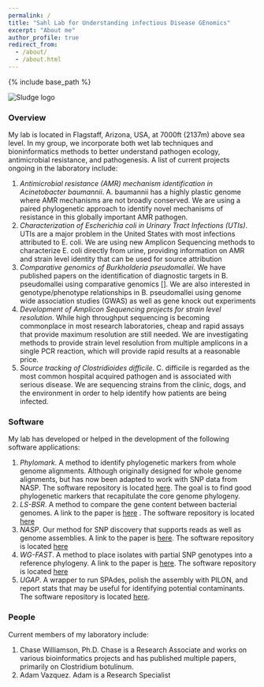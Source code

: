 ```yaml
---
permalink: /
title: "Sahl Lab for Understanding infectious Disease GEnomics" 
excerpt: "About me"
author_profile: true
redirect_from: 
  - /about/
  - /about.html
---
```


{% include base_path %}

![Sludge logo](https://github.com/jasonsahl/jasonsahl.github.io/tree/master/images/Sludge.png)


### Overview

My lab is located in Flagstaff, Arizona, USA, at 7000ft (2137m) above sea level. In my group, we incorporate both wet
lab techniques and bioninformatics methods to better understand pathogen ecology, antimicrobial resistance, and 
pathogenesis. A list of current projects ongoing in the laboratory include:

1. *Antimicrobial resistance (AMR) mechanism identification in Acinetobacter baumannii*. A. baumannii has a highly plastic
 genome where AMR mechanisms are not broadly conserved. We are using a paired phylogenetic approach to identify novel
 mechanisms of resistance in this globally important AMR pathogen.  
2. *Characterization of Escherichia coli in Urinary Tract Infections (UTIs)*. UTIs are a major problem in the United
States with most infections attributed to E. coli. We are using new Amplicon Sequencing methods to characterize E. coli 
directly from urine, providing information on AMR and strain level identity that can be used for source attribution  
3. *Comparative genomics of Burkholderia pseudomallei*. We have published papers on the identification of diagnostic targets
 in B. pseudomallei using comparative genomics []. We are also interested in genotype/phenotype relationships in B. pseudomallei
 using genome wide association studies (GWAS) as well as gene knock out experiments  
4. *Development of Amplicon Sequencing projects for strain level resolution*. While high throughput sequencing is becoming 
commonplace in most research laboratories, cheap and rapid assays that provide maximum resolution are still needed. We are
 investigating methods to provide strain level resolution from multiple amplicons in a single PCR reaction, which will 
 provide rapid results at a reasonable price.  
5. *Source tracking of Clostridioides difficile*. C. difficile is regarded as the most common hospital acquired pathogen 
and is associated with serious disease. We are sequencing strains from the clinic, dogs, and the environment in order to
 help identify how patients are being infected.  

### Software

My lab has developed or helped in the development of the following software applications:

1. *Phylomark*. A method to identify phylogenetic markers from whole genome alignments. Although originally designed
for whole genome alignments, but has now been adapted to work with SNP data from NASP. The software repository
is located [here](https://github.com/jasonsahl/Phylomark). The goal is to find good phylogenetic markers that
recapitulate the core genome phylogeny.  
2. *LS-BSR*. A method to compare the gene content between bacterial genomes. A  link to the paper is [here](https://peerj.com/articles/332/)
. The software repository is located [here](https://github.com/jasonsahl/LS-BSR)  
3. *NASP*. Our method for SNP discovery that supports reads as well as genome assemblies. A link to the paper is [here](http://mgen.microbiologyresearch.org/content/journal/mgen/10.1099/mgen.0.000074).
  The software repository is located [here](https://github.com/TGenNorth/NASP)  
4. *WG-FAST*. A method to place isolates with partial SNP genotypes into a reference phylogeny. A link to the paper is [here](https://genomemedicine.biomedcentral.com/articles/10.1186/s13073-015-0176-9).
  The software repository is located [here](https://github.com/jasonsahl/wgfast)  
5. *UGAP*. A wrapper to run SPAdes, polish the assembly with PILON, and report stats that may be useful for identifying
potential contaminants. The software repository is located [here]().

### People  

Current members of my laboratory include:  

1. Chase Williamson, Ph.D. Chase is a Research Associate and works on various bioinformatics projects and has published multiple papers, primarily
on Clostridium botulinum.  
2. Adam Vazquez. Adam is a Research Specialist